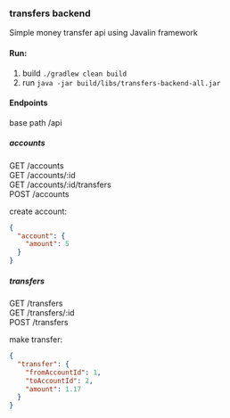 ### transfers backend
Simple money transfer api using Javalin framework

#### Run:
1. build `./gradlew clean build`
2. run `java -jar build/libs/transfers-backend-all.jar`

#### Endpoints
base path /api

##### accounts
GET /accounts  
GET /accounts/:id  
GET /accounts/:id/transfers  
POST /accounts

create account:
```json
{
  "account": {
    "amount": 5
  }
}
```

##### transfers
GET /transfers  
GET /transfers/:id  
POST /transfers

make transfer:
```json
{
  "transfer": {
	"fromAccountId": 1,
	"toAccountId": 2,
	"amount": 1.17
  }
}
```
